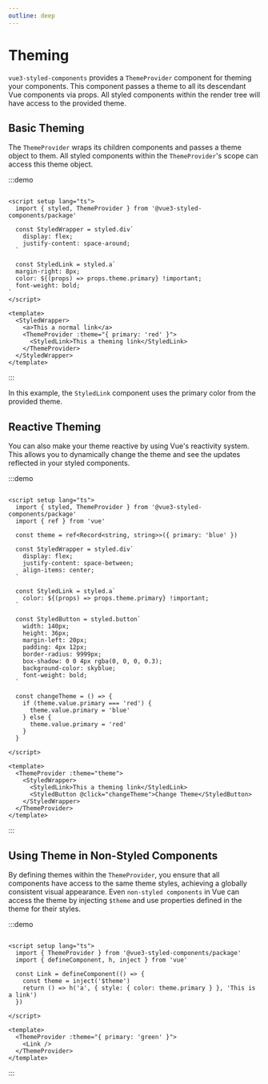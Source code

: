 ```yaml
---
outline: deep
---
```


# Theming

`vue3-styled-components` provides a `ThemeProvider` component for theming your components. This component passes a theme
to all its descendant Vue components via props. All styled components within the render tree will have access to the
provided theme.

## Basic Theming

The `ThemeProvider` wraps its children components and passes a theme object to them. All styled components within
the `ThemeProvider`'s scope can access this theme object.

:::demo

```vue

<script setup lang="ts">
  import { styled, ThemeProvider } from '@vue3-styled-components/package'

  const StyledWrapper = styled.div`
    display: flex;
    justify-content: space-around;
  `

  const StyledLink = styled.a`
  margin-right: 8px;
  color: ${(props) => props.theme.primary} !important;
  font-weight: bold;
`
</script>

<template>
  <StyledWrapper>
    <a>This a normal link</a>
    <ThemeProvider :theme="{ primary: 'red' }">
      <StyledLink>This a theming link</StyledLink>
    </ThemeProvider>
  </StyledWrapper>
</template>
```

:::

In this example, the `StyledLink` component uses the primary color from the provided theme.

## Reactive Theming

You can also make your theme reactive by using Vue's reactivity system. This allows you to dynamically change the theme
and see the updates reflected in your styled components.

:::demo

```vue

<script setup lang="ts">
  import { styled, ThemeProvider } from '@vue3-styled-components/package'
  import { ref } from 'vue'

  const theme = ref<Record<string, string>>({ primary: 'blue' })

  const StyledWrapper = styled.div`
    display: flex;
    justify-content: space-between;
    align-items: center;
  `

  const StyledLink = styled.a`
    color: ${(props) => props.theme.primary} !important;
  `

  const StyledButton = styled.button`
    width: 140px;
    height: 36px;
    margin-left: 20px;
    padding: 4px 12px;
    border-radius: 9999px;
    box-shadow: 0 0 4px rgba(0, 0, 0, 0.3);
    background-color: skyblue;
    font-weight: bold;
  `

  const changeTheme = () => {
    if (theme.value.primary === 'red') {
      theme.value.primary = 'blue'
    } else {
      theme.value.primary = 'red'
    }
  }

</script>

<template>
  <ThemeProvider :theme="theme">
    <StyledWrapper>
      <StyledLink>This a theming link</StyledLink>
      <StyledButton @click="changeTheme">Change Theme</StyledButton>
    </StyledWrapper>
  </ThemeProvider>
</template>
```

:::

## Using Theme in Non-Styled Components

By defining themes within the `ThemeProvider`, you ensure that all components have access to the
same theme styles, achieving
a globally consistent visual appearance. Even `non-styled components` in Vue can access the theme by injecting `$theme`
and use properties defined in the theme for their styles.

:::demo

```vue

<script setup lang="ts">
  import { ThemeProvider } from '@vue3-styled-components/package'
  import { defineComponent, h, inject } from 'vue'

  const Link = defineComponent(() => {
    const theme = inject('$theme')
    return () => h('a', { style: { color: theme.primary } }, 'This is a link')
  })

</script>

<template>
  <ThemeProvider :theme="{ primary: 'green' }">
    <Link />
  </ThemeProvider>
</template>
```

:::